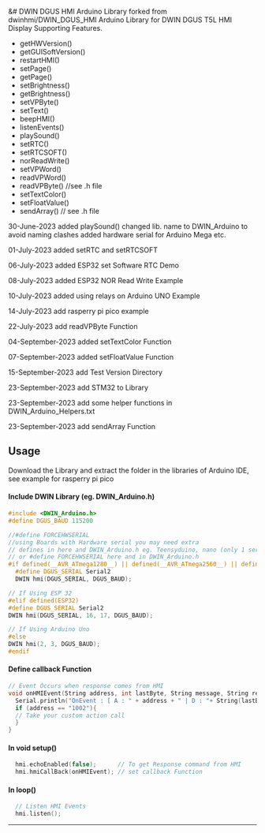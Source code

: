 &# DWIN DGUS HMI Arduino Library forked from dwinhmi/DWIN_DGUS_HMI
Arduino Library for DWIN DGUS T5L HMI Display
Supporting Features.
- getHWVersion()
- getGUISoftVersion()
- restartHMI()
- setPage()
- getPage()
- setBrightness()
- getBrightness()
- setVPByte()
- setText()
- beepHMI()
- listenEvents()
- playSound() 
- setRTC()
- setRTCSOFT()
- norReadWrite()
- setVPWord()
- readVPWord()
- readVPByte()   //see .h file
- setTextColor()
- setFloatValue()
- sendArray()   // see .h file

30-June-2023 added playSound() changed lib. name to DWIN_Arduino to avoid naming clashes
added hardware serial for Arduino Mega etc.

01-July-2023 added setRTC and setRTCSOFT

06-July-2023 added ESP32 set Software RTC Demo

08-July-2023 added ESP32 NOR Read Write Example

10-July-2023 added using relays on Arduino UNO Example 

14-July-2023 add rasperry pi pico example

22-July-2023 add readVPByte Function

04-September-2023 added setTextColor Function

07-September-2023 added setFloatValue Function

15-September-2023 add Test Version Directory

23-September-2023 add STM32 to Library

23-September-2023 add some helper functions in DWIN_Arduino_Helpers.txt

23-September-2023 add sendArray Function

## Usage
Download the Library and extract the folder in the libraries of Arduino IDE,
 see example for rasperry pi pico
#### Include DWIN Library (eg. DWIN_Arduino.h) 
```C++
#include <DWIN_Arduino.h>
#define DGUS_BAUD 115200

//#define FORCEHWSERIAL
//using Boards with Hardware serial you may need extra
// defines in here and DWIN_Arduino.h eg. Teensyduino, nano (only 1 serial port) etc
// or #define FORCEHWSERIAL here and in DWIN_Arduino.h
#if defined(__AVR_ATmega1280__) || defined(__AVR_ATmega2560__) || defined(FORCEHWSERIAL)
  #define DGUS_SERIAL Serial2
  DWIN hmi(DGUS_SERIAL, DGUS_BAUD);

// If Using ESP 32
#elif defined(ESP32)
#define DGUS_SERIAL Serial2
DWIN hmi(DGUS_SERIAL, 16, 17, DGUS_BAUD);

// If Using Arduino Uno
#else
DWIN hmi(2, 3, DGUS_BAUD);
#endif

```

#### Define callback Function
```C++
// Event Occurs when response comes from HMI
void onHMIEvent(String address, int lastByte, String message, String response){  
  Serial.println("OnEvent : [ A : " + address + " | D : "+ String(lastByte, HEX)+ " | M : "+message+" | R : "+response+ " ]"); 
  if (address == "1002"){
  // Take your custom action call
  }
}
```

#### In void setup()
```C++
  hmi.echoEnabled(false);      // To get Response command from HMI
  hmi.hmiCallBack(onHMIEvent); // set callback Function
```

#### In loop()
```C++
  // Listen HMI Events
  hmi.listen();
```

---
